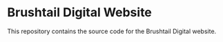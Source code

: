 # Brushtail Digital Website

This repository contains the source code for the Brushtail Digital website.
